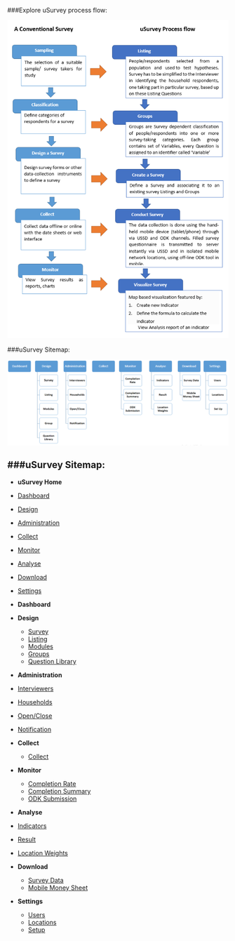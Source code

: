 
###Explore uSurvey process flow:

![uSurvey Flow](https://github.com/madhavaramu/uSurvey/blob/uSurvey/screenshots/uSurvey_flow.png)


###uSurvey Sitemap:

![uSurvey Menu](https://github.com/madhavaramu/uSurvey/blob/uSurvey/screenshots/uSurvey_LOC.png)



###uSurvey Sitemap:
-----------
*  **uSurvey Home** 
  * [Dashboard](http://usurvey.unicefuganda.org/home/)
  * [Design]()
  * [Administration]()
  * [Collect]()
  * [Monitor]()
  * [Analyse]()
  * [Download]()
  * [Settings]()

*  **Dashboard**
   
*  **Design** 
   * [Survey](http://usurvey.unicefuganda.org/surveys/)
   * [Listing](#)
   * [Modules](http://usurvey.unicefuganda.org/modules/)
   * [Groups](http://usurvey.unicefuganda.org/groups/)
   * [Question Library](http://usurvey.unicefuganda.org/question_library/)

*  **Administration** 
  * [Interviewers](http://usurvey.unicefuganda.org/accounts/login/?next=/interviewers/)
  * [Households](http://usurvey.unicefuganda.org/households/)
  * [Open/Close](#)
  * [Notification](http://usurvey.unicefuganda.org/bulk_sms)

*  **Collect**
   * [Collect](#)

*  **Monitor**
   * [Completion Rate](http://usurvehttp://usurvey.unicefuganda.org/surveys/interviewers_completion/y.unicefuganda.org/surveys/completion/)
   * [Completion Summary](http://usurvey.unicefuganda.org/surveys/interviewers_completion/)
   * [ODK Submission](http://usurvey.unicefuganda.org/odk/aggregate/submission_list/)

*  **Analyse** 
  * [Indicators](http://usurvey.unicefuganda.org/indicators/)
  * [Result](#)
  * [Location Weights](http://usurvey.unicefuganda.org/locations/weights/)


*  **Download**
   * [Survey Data](http://usurvey.unicefuganda.org/aggregates/download_spreadsheet)
   * [Mobile Money Sheet](http://usurvey.unicefuganda.org/interviewer_report/)

*  **Settings**
   * [Users](http://usurvey.unicefuganda.org/users/)
   * [Locations](http://usurvey.unicefuganda.org/enumeration_area/)
   * [Setup](#)
